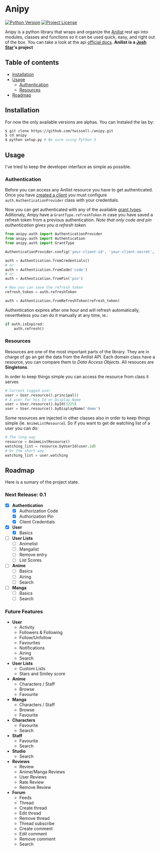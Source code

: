 # Anipy
[![Python Version](https://img.shields.io/badge/python-3.3%2C%203.4%2C%203.5-blue.svg)]()
[![Project License](https://img.shields.io/badge/license-MIT-blue.svg)](https://raw.githubusercontent.com/twissell-/anipy/master/LICENSE)


Anipy is a python library that wraps and organize the [Anilist] rest api into modules, classes and functions so it can be used quick, easy, and right out of the box. You can take a look at the api [official docs]. **Anilist is a [Josh Star]'s project**


## Table of contents

  * [Installation](#installation)
  * [Usage](#usage)
    * [Authentication](#authentication)
    * [Resources](#resources)
  * [Roadmap](#roadmap)


## Installation

For now the only available versions are alphas. You can Instaled the las by:
```bash
$ git clone https://github.com/twissell-/anipy.git
$ cd anipy
$ python setup.py # Be sure using Python 3
```

## Usage

I've tried to keep the developer interface as simple as possible.

### Authentication

Before you can access any Anilist resource you have to get authenticated. Once you have [created a client] you must configure ```auth.AuthenticationProvider``` class with your credentials.

Now you can get authenticated with any of the available [grant types]. Aditionaly, Anipy have a ```GrantType.refreshToken``` in case you have saved a refresh token from a previous authentication. *Note that only code and pin authentication gives you a refresh token.*

```python
from anipy.auth import AuthenticationProvider
from anipy.auth import Authentication
from anipy.auth import GrantType

AuthenticationProvider.config('your-client-id', 'your-client-secret', 'your-redirect-uri')

auth = Authentication.fromCredentials()
# or
auth = Authentication.fromCode('code')
# or
auth = Authentication.fromPin('pin')

# Now you can save the refresh token
refresh_token = auth.refreshToken

auth = Authentication.fromRefreshToken(refresh_token)
```

Authentication expires after one hour and will refresh automatically, nevertheless you can do it manually at any time, ie.:

```python
if auth.isExpired:
    auth.refresh()

```

### Resources

Resources are one of the most important parts of the library. They are in charge of go an get the data from the Anilist API. Each domain class have a resource, you can compare them to *Data Access Objects*. All resouces are **Singletons**.

In order to keep things simple you can access the resource from class it serves

```python
# Current logged user
user = User.resource().principal()
# A user for his Id or Display Name
user = User.resource().byId(3225)
user = User.resource().byDisplayName('demo')
```

Some resources are injected in other classes also in order to keep things simple (ie. ```AnimeListResource```). So if you want to get de watching list of a user you can do:

```python
# The long way
resource = AnimeListResource()
watching_list = resource.byUserId(user.id)
# Or the short way
watching_list = user.watching
```

## Roadmap

Here is a sumary of the project state.

### Next Release: 0.1

  - [x] **Authentication**
    - [x] Authorization Code
    - [x] Authorization Pin
    - [x] Client Credentials
  - [x] **User**
    - [x] Basics
  - [ ] **User Lists**
    - [ ] Animelist
    - [ ] Mangalist
    - [ ] Remove entry
    - [ ] List Scores
  - [ ] **Anime**
    - [ ] Basics
    - [ ] Airing
    - [ ] Search
  - [ ] **Manga**
    - [ ] Basics
    - [ ] Search

### Future Features

  - **User**
    - Activity
    - Followers & Following
    - Follow/Unfollow
    - Favourites
    - Notifications
    - Airing
    - Search
  - **User Lists**
    - Custom Lists
    - Stars and Smiley score
  - **Anime**
    - Characters / Staff
    - Browse
    - Favourite
  - **Manga**
    - Characters / Staff
    - Browse
    - Favourite
  - **Characters**
    - Favourite
    - Search
  - **Staff**
    - Favourite
    - Search
  - **Studio**
    - Search
  - **Reviews**
    - Review
    - Anime/Manga Reviews
    - User Reviews
    - Rate Review
    - Remove Review
  - **Forum**
    - Feeds
    - Thread
    - Create thread
    - Edit thread
    - Remove thread
    - Thread subscribe
    - Create comment
    - Edit comment
    - Remove comment
    - Search


[Anilist]: http://Anilist.co
[official docs]: https://anilist-api.readthedocs.io
[Josh Star]: https://github.com/joshstar

[created a client]: https://anilist-api.readthedocs.io/en/latest/introduction.html#creating-a-client
[grant types]:https://anilist-api.readthedocs.io/en/latest/authentication.html#which-grant-type-to-use
